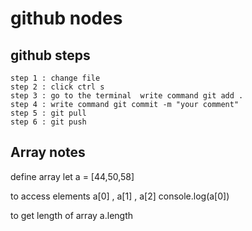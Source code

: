 # github nodes
## github steps
    step 1 : change file 
    step 2 : click ctrl s
    step 3 : go to the terminal  write command git add .
    step 4 : write command git commit -m "your comment"
    step 5 : git pull
    step 6 : git push

## Array notes

  define array   let a = [44,50,58]

  to access  elements a[0] , a[1] , a[2]
  console.log(a[0])

  to get length of array   a.length

  

    